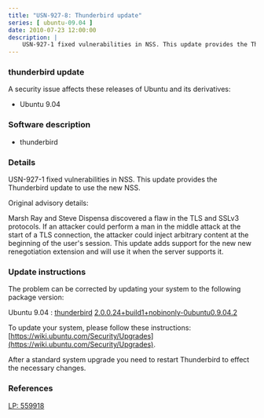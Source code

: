 ```yaml
---
title: "USN-927-8: Thunderbird update"
series: [ ubuntu-09.04 ]
date: 2010-07-23 12:00:00
description: |
    USN-927-1 fixed vulnerabilities in NSS. This update provides the Thunderbird update to use the new NSS.
--- 
```

 
### thunderbird update

A security issue affects these releases of Ubuntu and its derivatives:

* Ubuntu 9.04

### Software description

* thunderbird 

### Details

USN-927-1 fixed vulnerabilities in NSS. This update provides the Thunderbird update to use the new NSS.

Original advisory details:

 Marsh Ray and Steve Dispensa discovered a flaw in the TLS and SSLv3 protocols. If an attacker could perform a man in the middle attack at the start of a TLS connection, the attacker could inject arbitrary content at the beginning of the user&#39;s session. This update adds support for the new new renegotiation extension and will use it when the server supports it. 

### Update instructions

The problem can be corrected by updating your system to the following package version:

Ubuntu 9.04
 : [thunderbird](https://launchpad.net/ubuntu/+source/thunderbird) <span> [2.0.0.24+build1+nobinonly-0ubuntu0.9.04.2](https://launchpad.net/ubuntu/+source/thunderbird/2.0.0.24+build1+nobinonly-0ubuntu0.9.04.2) </span> 

To update your system, please follow these instructions: [https://wiki.ubuntu.com/Security/Upgrades](https://wiki.ubuntu.com/Security/Upgrades).

After a standard system upgrade you need to restart Thunderbird to effect the necessary changes. 

### References

 [LP: 559918](https://launchpad.net/bugs/559918)
 
